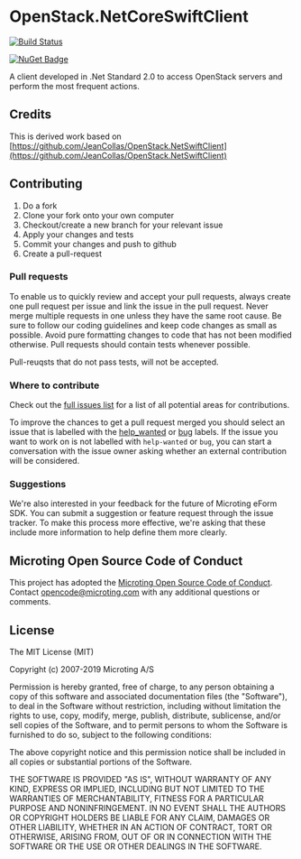 # OpenStack.NetCoreSwiftClient
[![Build Status](https://travis-ci.org/microting/OpenStack.NetCoreSwiftClient.svg?branch=master)](https://travis-ci.org/microting/OpenStack.NetCoreSwiftClient)

[![NuGet Badge](https://buildstats.info/nuget/OpenStack.NetCoreSwiftClient)](https://www.nuget.org/packages/OpenStack.NetCoreSwiftClient/)

A client developed in .Net Standard 2.0 to access OpenStack servers and perform the most frequent actions.

## Credits ##

This is derived work based on [https://github.com/JeanCollas/OpenStack.NetSwiftClient](https://github.com/JeanCollas/OpenStack.NetSwiftClient)

## Contributing

1. Do a fork
2. Clone your fork onto your own computer
3. Checkout/create a new branch for your relevant issue
4. Apply your changes and tests
5. Commit your changes and push to github
6. Create a pull-request

### Pull requests

To enable us to quickly review and accept your pull requests, always create one pull request per issue and link the issue in the pull request. Never merge multiple requests in one unless they have the same root cause. Be sure to follow our coding guidelines and keep code changes as small as possible. Avoid pure formatting changes to code that has not been modified otherwise. Pull requests should contain tests whenever possible.

Pull-reuqsts that do not pass tests, will not be accepted.

### Where to contribute

Check out the [full issues list](https://github.com/microting/OpenStack.NetCoreSwiftClient/issues) for a list of all potential areas for contributions.

To improve the chances to get a pull request merged you should select an issue that is labelled with the [help_wanted](https://github.com/microting/OpenStack.NetCoreSwiftClient/issues?q=is%3Aissue+is%3Aopen+label%3Ahelp_wanted) or [bug](https://github.com/microting/OpenStack.NetCoreSwiftClient/issues?q=is%3Aissue+is%3Aopen+label%3Abug) labels. If the issue you want to work on is not labelled with `help-wanted` or `bug`, you can start a conversation with the issue owner asking whether an external contribution will be considered.
	
### Suggestions

We're also interested in your feedback for the future of Microting eForm SDK. You can submit a suggestion or feature request through the issue tracker. To make this process more effective, we're asking that these include more information to help define them more clearly.

## Microting Open Source Code of Conduct

This project has adopted the [Microting Open Source Code of Conduct](https://www.microting.com/microting-open-source-code-of-conduct/). Contact opencode@microting.com with any additional questions or comments.
	

## License

The MIT License (MIT)

Copyright (c) 2007-2019 Microting A/S

Permission is hereby granted, free of charge, to any person obtaining a copy
of this software and associated documentation files (the "Software"), to deal
in the Software without restriction, including without limitation the rights
to use, copy, modify, merge, publish, distribute, sublicense, and/or sell
copies of the Software, and to permit persons to whom the Software is
furnished to do so, subject to the following conditions:

The above copyright notice and this permission notice shall be included in all
copies or substantial portions of the Software.

THE SOFTWARE IS PROVIDED "AS IS", WITHOUT WARRANTY OF ANY KIND, EXPRESS OR
IMPLIED, INCLUDING BUT NOT LIMITED TO THE WARRANTIES OF MERCHANTABILITY,
FITNESS FOR A PARTICULAR PURPOSE AND NONINFRINGEMENT. IN NO EVENT SHALL THE
AUTHORS OR COPYRIGHT HOLDERS BE LIABLE FOR ANY CLAIM, DAMAGES OR OTHER
LIABILITY, WHETHER IN AN ACTION OF CONTRACT, TORT OR OTHERWISE, ARISING FROM,
OUT OF OR IN CONNECTION WITH THE SOFTWARE OR THE USE OR OTHER DEALINGS IN THE
SOFTWARE.
